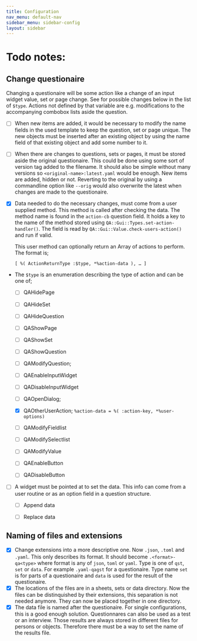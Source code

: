 ```yaml
---
title: Configuration
nav_menu: default-nav
sidebar_menu: sidebar-config
layout: sidebar
---
```


# Todo notes:

## Change questionaire

Changing a questionaire will be some action like a change of an input widget value, set or page change. See for possible changes below in the list of `$type`. Actions not defined by that variable are e.g. modifications to the  accompanying combobox lists aside the question.

* [ ] When new items are added, it would be necessary to modify the name fields in the used template to keep the question, set or page unique. The new objects must be inserted after an existing object by using the name field of that existing object and add some number to it.
* [ ] When there are changes to questions, sets or pages, it must be stored aside the original questionaire. This could be done using some sort of version tag added to the filename. It should also be simple without many versions so `<original-name>:latest.yaml` would be enough. New items are added, hidden or not. Reverting to the original by using a commandline option like `--orig` would also overwrite the latest when changes are made to the questionaire.
* [x] Data needed to do the necessary changes, must come from a user supplied method. This method is called after checking the data. The method name is found in the `action-cb` question field. It holds a key to the name of the method stored using `QA::Gui::Types.set-action-handler()`. The field is read by `QA::Gui::Value.check-users-action()` and run if valid.

  This user method can optionally return an Array of actions to perform. The format is;
  ```
  [ %( ActionReturnType :$type, *%action-data ), … ]
  ```
* The `$type` is an enumeration describing the type of action and can be one of;
  * [ ] QAHidePage
  * [ ] QAHideSet
  * [ ] QAHideQuestion

  * [ ] QAShowPage
  * [ ] QAShowSet
  * [ ] QAShowQuestion

  * [ ] QAModifyQuestion;

  * [ ] QAEnableInputWidget
  * [ ] QADisableInputWidget

  * [ ] QAOpenDialog;
  * [x] QAOtherUserAction; `%action-data = %( :action-key, *%user-options)`

  * [ ] QAModifyFieldlist
  * [ ] QAModifySelectlist

  * [ ] QAModifyValue

  * [ ] QAEnableButton
  * [ ] QADisableButton

* [ ] A widget must be pointed at to set the data. This info can come from a user routine or as an option field in a question structure.
  * [ ] Append data
  * [ ] Replace data


<!--
  * [ ] QAAddQuestion;
  * [ ] QAAddSet;
  * [ ] QAAddPage;

  * [ ] QARemoveQuestion;
  * [ ] QARemoveSet;
  * [ ] QARemovePage;
-->

## Naming of files and extensions
* [x] Change extensions into a more descriptive one. Now `.json`, `.toml` and `.yaml`. This only describes its format. It should become `.<format>-qa<type>` where format is any of `json`, `toml` or `yaml`. Type is one of `qst`, `set` or `data`. For example `.yaml-qagst` for a questionaire. Type name `set` is  for parts of a questionaire and `data` is used for the result of the questionaire.
* [x] The locations of the files are in a sheets, sets or data directory. Now the files can be distinquished by their extensions, this separation is not needed anymore. They can now be placed together in one directory.
* [x] The data file is named after the questionaire. For single configurations, this is a good enough solution. Questionnares can also be used as a test or an interview. Those results are always stored in different files for persons or objects. Therefore there must be a way to set the name of the results file.

<!--
-->
<!--
# Implementation

When interface is created where are the hooks to work with?
* User app creates **QA::Gui::Sheet**s using `QA::Gui::Sheet*.new()`;
* Each Sheet object creates **QA::Gui::Page**s `QA::Gui::PageTools!create-page()` in **QA::Gui::PageTools** `$!pages`.
* The pages are filled with sets using `QA::Gui::Set.new()`
* The sets are stored in **QA::Gui::Page** `$!sets`.
* Questions are created in `QA::Gui::Sets.new()` and stored in **QA::Gui::Sets** `$!questions`.

The user data filled in into the questions comes from a file or created empty when field is empty. When everything is running, only event handlers in the questions are able to check and store this data. So, from here (`QA::Gui::QA*` / `QA::Gui::Value` widget) we must find a hook (question,set or page name) to operate on.
* Provide the sheet Hash to the created sets.
* Provide the sheet, set and question Hashes to the created questions.
* The searched item must have a code to select a sheet, set or question and the name of it. For example 'Qst:radio-station' or 'Sht:page1'. Lets call it a hook-spec. The format can then be `<hook-spec>.<operation>;…`
* Now we can use the `action-cb` field to specify the method name. This callback can then get the data and return an array to ask for further actions.
-->

<!--
* .....
  * Template sets and pages. This can be used when a new set or page must be inserted to repeat a set of data.
  * All sets and pages are defined with a hiding control so the visibility can be switched on or off.
  * Make use of user objects with callbacks defined. Already useful to check on data besides requiredness which is handled by the manager. The callback can define actions which in turn call the manager routines to add pages from the templates. Other actions might be to hide a page.

  Some ideas for it
  * Fill a combobox with values after selection of another combobox.
  * Remove or add pages or sets in the questionaire depending on other input. Perhaps using a template describing what is on the page or set.

* Many input widget types are already available but perhaps add a ...
  * Dialog
  * Listbox
  * Treeview
  * Pane

* Now that drag and drop is implemented in the GTK binding, we can extend the widgets to accept drags from file managers and browsers
-->
